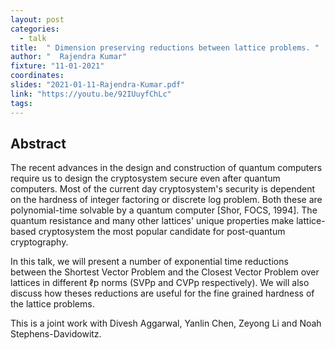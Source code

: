 ```yaml
---
layout: post
categories:
  - talk
title:  " Dimension preserving reductions between lattice problems. "
author: "  Rajendra Kumar"
fixture: "11-01-2021"
coordinates: 
slides: "2021-01-11-Rajendra-Kumar.pdf"
link: "https://youtu.be/92IUuyfChLc"
tags: 
---
```

## Abstract

The recent advances in the design and construction of quantum computers require us to design the cryptosystem secure even after quantum computers. Most of the current day cryptosystem's security is dependent on the hardness of integer factoring or discrete log problem. Both these are polynomial-time solvable by a quantum computer [Shor, FOCS, 1994]. The quantum resistance and many other lattices' unique properties make lattice-based cryptosystem the most popular candidate for post-quantum cryptography.

In this talk, we will present a number of exponential time reductions between the Shortest Vector Problem and the Closest Vector Problem over lattices in different ℓp norms (SVPp and CVPp respectively). We will also discuss how theses reductions are useful for the fine grained hardness of the lattice problems.

This is a joint work with Divesh Aggarwal, Yanlin Chen, Zeyong Li and Noah Stephens-Davidowitz.